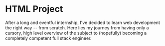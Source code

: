 # HTML Project

After a long and eventful internship, I've decided to learn web development the right 
way -- from scratch. Here lies my journey from having only a cursory, high level 
overview of the subject to (hopefully) becoming a completely competent full stack 
engineer. 